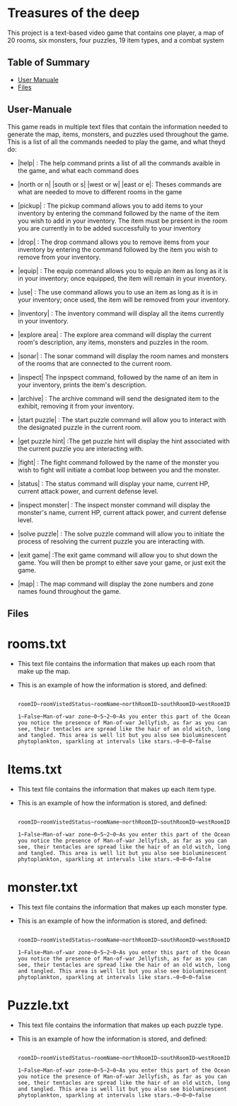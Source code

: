 # Treasures of the deep
This project is a text-based video game that contains one player, a map of 20 rooms, six monsters, four puzzles, 19 item types, and a combat system

## Table of Summary
- [User Manuale](#user-manuale)
- [Files](#files)

## User-Manuale
This game reads in multiple text files that contain the information needed to generate the map, items, monsters, and puzzles used throughout the game.
This is a list of all the commands needed to play the game, and what theyd do:
- |help| : The help command prints a list of all the commands avaible in the game, and what each command does
 
- |north or n| |south or s| |west or w| |east or e|: Theses commands  are what are needed to move to different rooms in the game
 
- |pickup| : The pickup command allows you to add items to your inventory by entering the command followed by the name of the item you wish to add in your inventory. The item must be present in the room you are currently in
  to be added successfully to your inventory
  
- |drop| : The drop command allows you to remove items from your inventory by entering the command followed by the item you wish to remove from your inventory.
  
- |equip| : The equip command allows you to equip an item as long as it is in your inventory; once equipped, the item will remain in your inventory.

- |use| : The use command allows you to use an item as long as it is in your inventory; once used, the item will be removed from your inventory.
  
- |inventory| : The inventory command will display all the items currently in your inventory.
  
- |explore area| : The explore area command will display the current room's description, any items, monsters and puzzles in the room.
  
- |sonar| : The sonar command will display the room names and monsters of the rooms that are connected to the current room.

- |inspect| The inpspect command, followed by the name of an item in your inventory, prints the item's description.
  
- |archive| : The archive command will send the designated item to the exhibit, removing it from your inventory.
  
- |start puzzle| : The start puzzle command will allow you to interact with the designated puzzle in the current room.
  
- |get puzzle hint| :The get puzzle hint will display the hint associated with the current puzzle you are interacting with.
  
- |fight| : The fight command followed by the name of the monster you wish to fight will initiate a combat loop between you and the monster.
  
- |status| : The status command will display your name, current HP, current attack power, and current defense level.
  
- |inspect monster| : The inspect monster command will display the monster's name, current HP, current attack power, and current defense level.
  
- |solve puzzle| : The solve puzzle command will allow you to initiate the process of resolving the current puzzle you are interacting with.
  
- |exit game| :The exit game command will allow you to shut down the game. You will then be prompt to either save your game, or just exit the game.
  
- |map| : The map command will display the zone numbers and zone names found throughout the game.
             


## Files

# rooms.txt
 - This text file contains the information that makes up each room that make up the map.
 - This is an example of how the information is stored, and defined:

   ```
    roomID~roomVistedStatus~roomName~northRoomID~southRoomID~westRoomID~eastRoomID~roomInventory~puzzlesInRoom~monstersInRoom~southRoomLockedStatus
   
   1~False~Man-of-war zone~0~5~2~0~As you enter this part of the Ocean you notice the presence of Man-of-war Jellyfish, as far as you can see, their tentacles are spread like the hair of an old witch, long and tangled. This area is well lit but you also see bioluminescent phytoplankton, sparkling at intervals like stars.~0~0~0~false
   ```
# Items.txt
 - This text file contains the information that makes up each item type.
 - This is an example of how the information is stored, and defined:
   
   ```
    roomID~roomVistedStatus~roomName~northRoomID~southRoomID~westRoomID~eastRoomID~roomInventory~puzzlesInRoom~monstersInRoom~southRoomLockedStatus
   
   1~False~Man-of-war zone~0~5~2~0~As you enter this part of the Ocean you notice the presence of Man-of-war Jellyfish, as far as you can see, their tentacles are spread like the hair of an old witch, long and tangled. This area is well lit but you also see bioluminescent phytoplankton, sparkling at intervals like stars.~0~0~0~false
   ```
# monster.txt
 - This text file contains the information that makes up each monster type.
 - This is an example of how the information is stored, and defined:

   ```
    roomID~roomVistedStatus~roomName~northRoomID~southRoomID~westRoomID~eastRoomID~roomInventory~puzzlesInRoom~monstersInRoom~southRoomLockedStatus
   
   1~False~Man-of-war zone~0~5~2~0~As you enter this part of the Ocean you notice the presence of Man-of-war Jellyfish, as far as you can see, their tentacles are spread like the hair of an old witch, long and tangled. This area is well lit but you also see bioluminescent phytoplankton, sparkling at intervals like stars.~0~0~0~false
   ```
# Puzzle.txt
 - This text file contains the information that makes up each puzzle type.
 - This is an example of how the information is stored, and defined:

   ```
    roomID~roomVistedStatus~roomName~northRoomID~southRoomID~westRoomID~eastRoomID~roomInventory~puzzlesInRoom~monstersInRoom~southRoomLockedStatus
   
   1~False~Man-of-war zone~0~5~2~0~As you enter this part of the Ocean you notice the presence of Man-of-war Jellyfish, as far as you can see, their tentacles are spread like the hair of an old witch, long and tangled. This area is well lit but you also see bioluminescent phytoplankton, sparkling at intervals like stars.~0~0~0~false
   ```


